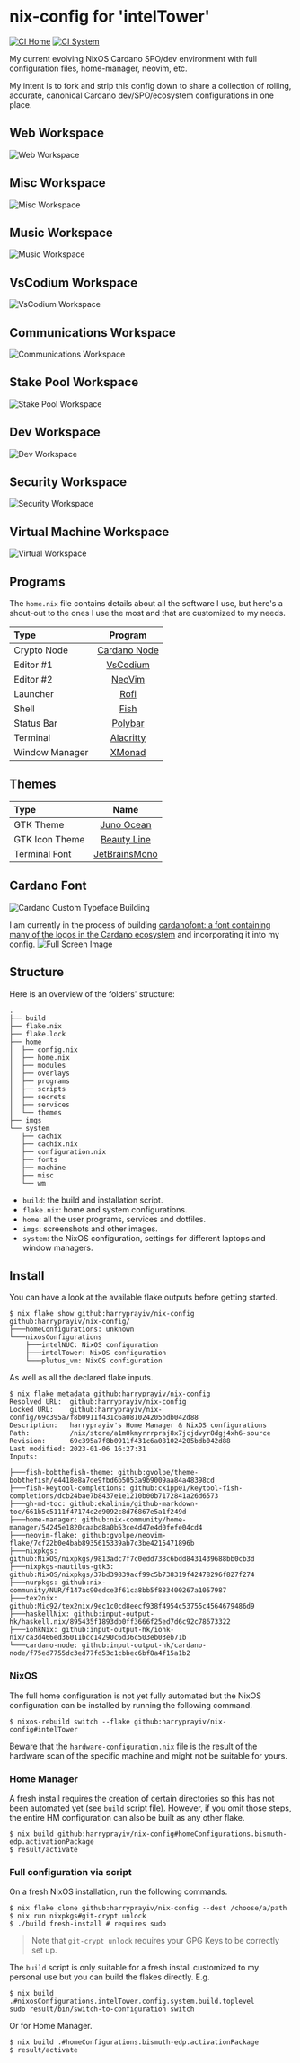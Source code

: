 nix-config for 'intelTower'
==========

[![CI Home](https://github.com/harryprayiv/nix-config/workflows/Home/badge.svg)](https://github.com/harryprayiv/nix-config/actions)
[![CI System](https://github.com/harryprayiv/nix-config/workflows/NixOS/badge.svg)](https://github.com/harryprayiv/nix-config/actions)

My current evolving NixOS Cardano SPO/dev environment with full configuration files, home-manager, neovim, etc. 

My intent is to fork and strip this config down to share a collection of rolling, accurate, canonical Cardano dev/SPO/ecosystem configurations in one place. 

## Web Workspace
![Web Workspace](imgs/screenshotWs/webWs.png)
## Misc Workspace
![Misc Workspace](imgs/screenshotWs/mscWs.png)
## Music Workspace
![Music Workspace](imgs/screenshotWs/musWs.png)
## VsCodium Workspace
![VsCodium Workspace](imgs/screenshotWs/vscWs.png)
## Communications Workspace
![Communications Workspace](imgs/screenshotWs/comWs.png)
## Stake Pool Workspace
![Stake Pool Workspace](imgs/screenshotWs/spoWs.png)
## Dev Workspace
![Dev Workspace](imgs/screenshotWs/devWs.png)
## Security Workspace
![Security Workspace](imgs/screenshotWs/secWs.png)
## Virtual Machine Workspace
![Virtual Workspace](imgs/screenshotWs/vmsWs.png)

## Programs

The `home.nix` file contains details about all the software I use, but here's a shout-out to the ones I use the most and that are customized to my needs.

| Type           | Program      |
| :------------- | :----------: |
| Crypto Node    | [Cardano Node](https://github.com/input-output-hk/cardano-node) |
| Editor #1      | [VsCodium](https://vscodium.com/) |
| Editor #2      | [NeoVim](https://neovim.io/) |
| Launcher       | [Rofi](https://github.com/davatorium/rofi) |
| Shell          | [Fish](https://fishshell.com/) |
| Status Bar     | [Polybar](https://polybar.github.io/) |
| Terminal       | [Alacritty](https://github.com/alacritty/alacritty) |
| Window Manager | [XMonad](https://xmonad.org/) |

## Themes

| Type           | Name      |
| :------------- | :----------: |
| GTK Theme      | [Juno Ocean](https://github.com/EliverLara/Juno) |
| GTK Icon Theme | [Beauty Line](https://www.gnome-look.org/p/1425426/) |
| Terminal Font  | [JetBrainsMono](https://www.jetbrains.com/lp/mono/) |

## Cardano Font
![Cardano Custom Typeface Building](imgs/screenshotWs/cardano_logo_collection.png)

I am currently in the process of building [cardanofont: a font containing many of the logos in the Cardano ecosystem](https://github.com/Cardano-on-Nix/cardanofont) and incorporating it into my config.
![Full Screen Image](imgs/screenshotWs/fontCreation.png)


## Structure

Here is an overview of the folders' structure:

```
.
├── build
├── flake.nix
├── flake.lock
├── home
│  ├── config.nix
│  ├── home.nix
│  ├── modules
│  ├── overlays
│  ├── programs
│  ├── scripts
│  ├── secrets
│  ├── services
│  └── themes
├── imgs
└── system
   ├── cachix
   ├── cachix.nix
   ├── configuration.nix
   ├── fonts
   ├── machine
   ├── misc
   └── wm
```

- `build`: the build and installation script.
- `flake.nix`: home and system configurations.
- `home`: all the user programs, services and dotfiles.
- `imgs`: screenshots and other images.
- `system`: the NixOS configuration, settings for different laptops and window managers.

## Install

You can have a look at the available flake outputs before getting started.

```console
$ nix flake show github:harryprayiv/nix-config
github:harryprayiv/nix-config/
├───homeConfigurations: unknown
└───nixosConfigurations
    ├───intelNUC: NixOS configuration
    ├───intelTower: NixOS configuration
    └───plutus_vm: NixOS configuration
```

As well as all the declared flake inputs.

```console
$ nix flake metadata github:harryprayiv/nix-config
Resolved URL:  github:harryprayiv/nix-config
Locked URL:    github:harryprayiv/nix-config/69c395a7f8b0911f431c6a081024205bdb042d88
Description:   harryprayiv's Home Manager & NixOS configurations
Path:          /nix/store/a1m0kmyrrrpraj8x7jcjdvyr8dgj4xh6-source
Revision:      69c395a7f8b0911f431c6a081024205bdb042d88
Last modified: 2023-01-06 16:27:31
Inputs:

├───fish-bobthefish-theme: github:gvolpe/theme-bobthefish/e4418e8a7de9fbd6b5053a9b9009aa84a48398cd
├───fish-keytool-completions: github:ckipp01/keytool-fish-completions/dcb24bae7b8437e1e1210b00b7172841a26d6573
├───gh-md-toc: github:ekalinin/github-markdown-toc/661b5c5111f47174e2d9092c8d76867e5a1f249d
├───home-manager: github:nix-community/home-manager/54245e1820caabd8a0b53ce4d47e4d0fefe04cd4
├───neovim-flake: github:gvolpe/neovim-flake/7cf22b0e4bab8935615339ab7c3be4215471896b
├───nixpkgs: github:NixOS/nixpkgs/9813adc7f7c0edd738c6bdd8431439688bb0cb3d
├───nixpkgs-nautilus-gtk3: github:NixOS/nixpkgs/37bd39839acf99c5b738319f42478296f827f274
├───nurpkgs: github:nix-community/NUR/f147ac90edce3f61ca8bb5f883400267a1057987
├───tex2nix: github:Mic92/tex2nix/9ec1c0cd8eecf938f4954c53755c4564679486d9
├───haskellNix: github:input-output-hk/haskell.nix/895435f1893db0ff3666f25ed7d6c92c78673322
├───iohkNix: github:input-output-hk/iohk-nix/ca3d466ed36011bcc14290c6d36c503eb03eb71b
└───cardano-node: github:input-output-hk/cardano-node/f75ed7755dc3ed77fd53c1cbbec6bf8a4f15a1b2
```

### NixOS

The full home configuration is not yet fully automated but the NixOS configuration can be installed by running the following command.

```console
$ nixos-rebuild switch --flake github:harryprayiv/nix-config#intelTower
```

Beware that the `hardware-configuration.nix` file is the result of the hardware scan of the specific machine and might not be suitable for yours.

### Home Manager

A fresh install requires the creation of certain directories so this has not been automated yet (see `build` script file). However, if you omit those steps, the entire HM configuration can also be built as any other flake.

```console
$ nix build github:harryprayiv/nix-config#homeConfigurations.bismuth-edp.activationPackage
$ result/activate
```

### Full configuration via script

On a fresh NixOS installation, run the following commands.

```console
$ nix flake clone github:harryprayiv/nix-config --dest /choose/a/path
$ nix run nixpkgs#git-crypt unlock
$ ./build fresh-install # requires sudo
```

> Note that `git-crypt unlock` requires your GPG Keys to be correctly set up.

The `build` script is only suitable for a fresh install customized to my personal use but you can build the flakes directly. E.g.

```console
$ nix build .#nixosConfigurations.intelTower.config.system.build.toplevel
sudo result/bin/switch-to-configuration switch
```

Or for Home Manager.

```console
$ nix build .#homeConfigurations.bismuth-edp.activationPackage
$ result/activate
```
